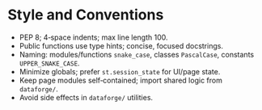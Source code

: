 # Style and Conventions

- PEP 8; 4‑space indents; max line length 100.
- Public functions use type hints; concise, focused docstrings.
- Naming: modules/functions `snake_case`, classes `PascalCase`, constants `UPPER_SNAKE_CASE`.
- Minimize globals; prefer `st.session_state` for UI/page state.
- Keep page modules self‑contained; import shared logic from `dataforge/`.
- Avoid side effects in `dataforge/` utilities.